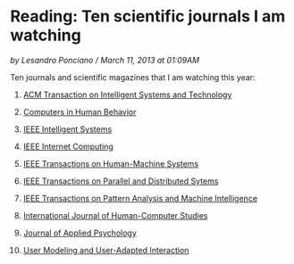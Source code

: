 # Reading: Ten scientific journals I am watching

_by Lesandro Ponciano / March 11, 2013 at 01:09AM_
 
Ten journals and scientific magazines that I am watching this year:

1. [ACM Transaction on Intelligent Systems and Technology](http://tist.acm.org/index.php)

1. [Computers in Human Behavior](http://www.journals.elsevier.com/computers-in-human-behavior/)

1. [IEEE Intelligent Systems](http://www.computer.org/portal/web/computingnow/intelligentsystems)

1. [IEEE Internet Computing](http://www.computer.org/portal/web/computingnow/internetcomputing)

1. [IEEE Transactions on Human-Machine Systems](https://www.ieee.org/membership-catalog/productdetail/showProductDetailPage.html?product=PER179-PRT)

1. [IEEE Transactions on Parallel and Distributed Sytems](http://www.computer.org/portal/web/tpds/home)

1. [IEEE Transactions on Pattern Analysis and Machine Intelligence](http://ieeexplore.ieee.org/xpl/RecentIssue.jsp?punumber=34)

1. [International Journal of Human-Computer Studies](http://www.journals.elsevier.com/international-journal-of-human-computer-studies/)

1. [Journal of Applied Psychology](http://www.apa.org/journals/apl/)

1. [User Modeling and User-Adapted Interaction](http://www.springer.com/computer/hci/journal/11257)

